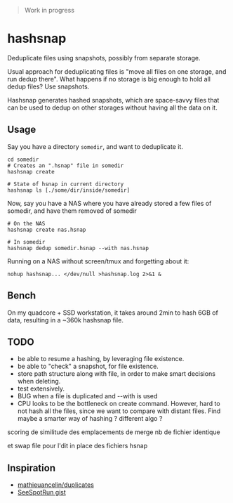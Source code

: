 > Work in progress

# hashsnap
Deduplicate files using snapshots, possibly from separate storage.

Usual approach for deduplicating files is "move all files on one storage, and run dedup there". What happens if no storage is big enough to hold all dedup files? Use snapshots.

Hashsnap generates hashed snapshots, which are space-savvy files that can be used to dedup on other storages without having all the data on it.

## Usage
Say you have a directory `somedir`, and want to deduplicate it.

    cd somedir
    # Creates an ".hsnap" file in somedir
    hashsnap create

    # State of hsnap in current directory
    hashsnap ls [./some/dir/inside/somedir]

Now, say you have a NAS where you have already stored a few files of somedir, and have
them removed of somedir

    # On the NAS
    hashsnap create nas.hsnap

    # In somedir
    hashsnap dedup somedir.hsnap --with nas.hsnap

Running on a NAS without screen/tmux and forgetting about it:

    nohup hashsnap... </dev/null >hashsnap.log 2>&1 &

## Bench
On my quadcore + SSD workstation, it takes around 2min to hash 6GB of data, resulting in a ~360k hashsnap file.

## TODO
- be able to resume a hashing, by leveraging file existence.
- be able to "check" a snapshot, for file existence.
- store path structure along with file, in order to make smart decisions when deleting.
- test extensively.
- BUG when a file is duplicated and --with is used
- CPU looks to be the bottleneck on create command. However, hard to not hash all the files, since we
want to compare with distant files. Find maybe a smarter way of hashing ? different algo ?

scoring de similitude des emplacements de merge
nb de fichier identique

et swap file pour l'dit in place des fichiers hsnap

## Inspiration
- [mathieuancelin/duplicates](https://github.com/mathieuancelin/duplicates/blob/master/duplicates.go)
- [SeeSpotRun gist](https://gist.github.com/SeeSpotRun/456b88424841d7ae735f)
